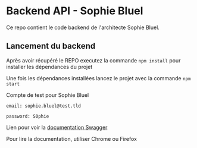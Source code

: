 # Backend API - Sophie Bluel

Ce repo contient le code backend de l'architecte Sophie Bluel.

## Lancement du backend

Après avoir récupéré le REPO executez la commande `npm install` pour installer les dépendances du projet

Une fois les dépendances installées lancez le projet avec la commande `npm start`

Compte de test pour Sophie Bluel

```
email: sophie.bluel@test.tld

password: S0phie
```

Lien pour voir la
[documentation Swagger](https://archiwebos.onrender.com/api-docs/)

Pour lire la documentation, utiliser Chrome ou Firefox

